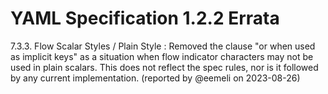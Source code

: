 # YAML Specification 1.2.2 Errata

7.3.3. Flow Scalar Styles / Plain Style
:
Removed the clause "or when used as implicit keys"
as a situation when flow indicator characters may not be used in plain scalars.
This does not reflect the spec rules,
nor is it followed by any current implementation.
(reported by @eemeli on 2023-08-26)
